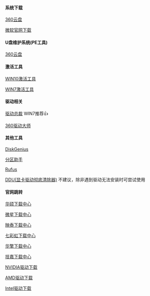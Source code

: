 #### 系统下载
[360云盘](https://sys.amorh.cn/download.html)

[微软官网下载](https://www.microsoft.com/zh-cn/software-download/windows10)

#### U盘维护系统(PE工具)
[360云盘](https://yunpan.360.cn/surl_yuX4jZskgaC)


#### 激活工具

[WIN10激活工具](https://dn-shimo-attachment.qbox.me/tY6XQ06SNvoFBd5X/WIN10%E6%BF%80%E6%B4%BB%E5%B7%A5%E5%85%B7.exe?attname=WIN10%E6%BF%80%E6%B4%BB%E5%B7%A5%E5%85%B7.exe)

[WIN7激活工具](https://dn-shimo-attachment.qbox.me/1WtxddRMeRclJPyD/WIN7%E6%BF%80%E6%B4%BB%E5%B7%A5%E5%85%B7.exe?attname=WIN7%E6%BF%80%E6%B4%BB%E5%B7%A5%E5%85%B7.exe)

#### 驱动相关

[驱动总裁](http://drvceoup.drvceo.com/Final/DrvCeooLinstaller.exe)   WIN7推荐👍

[360驱动大师](https://dl.360safe.com/drvmgr/360DrvMgrInstaller_beta.exe)

#### 其他工具

[DiskGenius](http://www.diskgenius.cn/download.php)

[分区助手](https://www.disktool.cn/download.html)

[Rufus](http://rufus.ie)

[DDU(显卡驱动彻底清除器)](https://www.wagnardsoft.com/DDU/download/DDU%20v18.0.1.9.exe)
不建议，除非遇到驱动无法安装时可尝试使用

#### 官网跳转

[华硕下载中心](https://www.asus.com.cn/support/Download-Center)

[微星下载中心](https://cn.msi.com/support#support_download)

[映泰下载中心](http://www.biostar.com.cn/app/en-us/support/download.php)

[七彩虹下载中心](https://www.colorful.cn/server.aspx?classid=2825)

[华擎下载中心](https://www.asrock.com/support/index.cn.asp)

[技嘉下载中心](https://www.gigabyte.cn/Support)

[NVIDIA驱动下载](https://www.geforce.cn/drivers)

[AMD驱动下载](https://www.amd.com/zh-hans/support)

[Intel驱动下载](https://downloadcenter.intel.com/zh-cn/)
